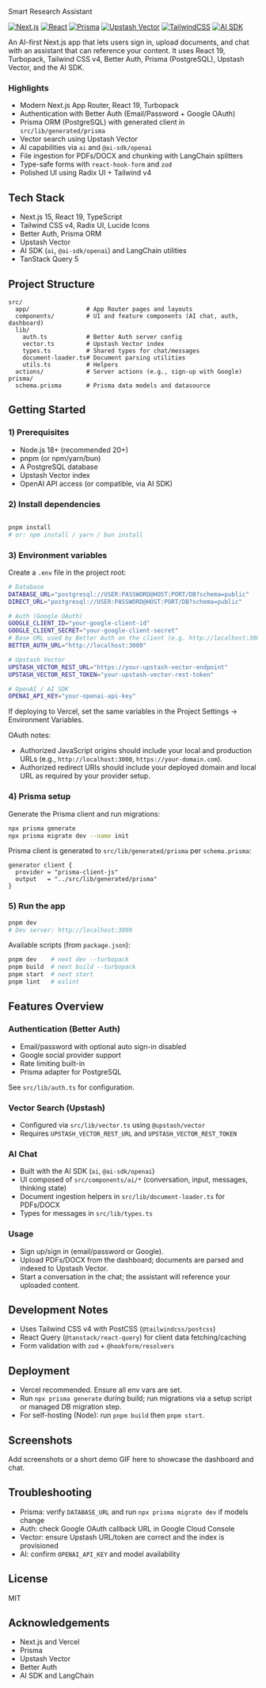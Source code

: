 Smart Research Assistant

[![Next.js](https://img.shields.io/badge/Next.js-15-black)](https://nextjs.org) [![React](https://img.shields.io/badge/React-19-61dafb)](https://react.dev) [![Prisma](https://img.shields.io/badge/Prisma-ORM-2D3748)](https://prisma.io) [![Upstash Vector](https://img.shields.io/badge/Upstash-Vector-00E9A3)](https://upstash.com/vector) [![TailwindCSS](https://img.shields.io/badge/Tailwind-4-38B2AC)](https://tailwindcss.com) [![AI SDK](https://img.shields.io/badge/AI%20SDK-OpenAI-000000)](https://sdk.vercel.ai)

An AI-first Next.js app that lets users sign in, upload documents, and chat with an assistant that can reference your content. It uses React 19, Turbopack, Tailwind CSS v4, Better Auth, Prisma (PostgreSQL), Upstash Vector, and the AI SDK.

### Highlights
- Modern Next.js App Router, React 19, Turbopack
- Authentication with Better Auth (Email/Password + Google OAuth)
- Prisma ORM (PostgreSQL) with generated client in `src/lib/generated/prisma`
- Vector search using Upstash Vector
- AI capabilities via `ai` and `@ai-sdk/openai`
- File ingestion for PDFs/DOCX and chunking with LangChain splitters
- Type-safe forms with `react-hook-form` and `zod`
- Polished UI using Radix UI + Tailwind v4

## Tech Stack
- Next.js 15, React 19, TypeScript
- Tailwind CSS v4, Radix UI, Lucide Icons
- Better Auth, Prisma ORM
- Upstash Vector
- AI SDK (`ai`, `@ai-sdk/openai`) and LangChain utilities
- TanStack Query 5

## Project Structure
```
src/
  app/                # App Router pages and layouts
  components/         # UI and feature components (AI chat, auth, dashboard)
  lib/
    auth.ts           # Better Auth server config
    vector.ts         # Upstash Vector index
    types.ts          # Shared types for chat/messages
    document-loader.ts# Document parsing utilities
    utils.ts          # Helpers
  actions/            # Server actions (e.g., sign-up with Google)
prisma/
  schema.prisma       # Prisma data models and datasource
```

## Getting Started

### 1) Prerequisites
- Node.js 18+ (recommended 20+)
- pnpm (or npm/yarn/bun)
- A PostgreSQL database
- Upstash Vector index
- OpenAI API access (or compatible, via AI SDK)

### 2) Install dependencies
```bash

pnpm install
# or: npm install / yarn / bun install
```

### 3) Environment variables
Create a `.env` file in the project root:
```bash
# Database
DATABASE_URL="postgresql://USER:PASSWORD@HOST:PORT/DB?schema=public"
DIRECT_URL="postgresql://USER:PASSWORD@HOST:PORT/DB?schema=public"

# Auth (Google OAuth)
GOOGLE_CLIENT_ID="your-google-client-id"
GOOGLE_CLIENT_SECRET="your-google-client-secret"
# Base URL used by Better Auth on the client (e.g. http://localhost:3000 in dev)
BETTER_AUTH_URL="http://localhost:3000"

# Upstash Vector
UPSTASH_VECTOR_REST_URL="https://your-upstash-vector-endpoint"
UPSTASH_VECTOR_REST_TOKEN="your-upstash-vector-rest-token"

# OpenAI / AI SDK
OPENAI_API_KEY="your-openai-api-key"
```

If deploying to Vercel, set the same variables in the Project Settings -> Environment Variables.

OAuth notes:
- Authorized JavaScript origins should include your local and production URLs (e.g., `http://localhost:3000`, `https://your-domain.com`).
- Authorized redirect URIs should include your deployed domain and local URL as required by your provider setup.

### 4) Prisma setup
Generate the Prisma client and run migrations:
```bash
npx prisma generate
npx prisma migrate dev --name init
```

Prisma client is generated to `src/lib/generated/prisma` per `schema.prisma`:
```prisma
generator client {
  provider = "prisma-client-js"
  output   = "../src/lib/generated/prisma"
}
```

### 5) Run the app
```bash
pnpm dev
# Dev server: http://localhost:3000
```

Available scripts (from `package.json`):
```bash
pnpm dev    # next dev --turbopack
pnpm build  # next build --turbopack
pnpm start  # next start
pnpm lint   # eslint
```

## Features Overview

### Authentication (Better Auth)
- Email/password with optional auto sign-in disabled
- Google social provider support
- Rate limiting built-in
- Prisma adapter for PostgreSQL

See `src/lib/auth.ts` for configuration.

### Vector Search (Upstash)
- Configured via `src/lib/vector.ts` using `@upstash/vector`
- Requires `UPSTASH_VECTOR_REST_URL` and `UPSTASH_VECTOR_REST_TOKEN`

### AI Chat
- Built with the AI SDK (`ai`, `@ai-sdk/openai`)
- UI composed of `src/components/ai/*` (conversation, input, messages, thinking state)
- Document ingestion helpers in `src/lib/document-loader.ts` for PDFs/DOCX
- Types for messages in `src/lib/types.ts`

### Usage
- Sign up/sign in (email/password or Google).
- Upload PDFs/DOCX from the dashboard; documents are parsed and indexed to Upstash Vector.
- Start a conversation in the chat; the assistant will reference your uploaded content.

## Development Notes
- Uses Tailwind CSS v4 with PostCSS (`@tailwindcss/postcss`)
- React Query (`@tanstack/react-query`) for client data fetching/caching
- Form validation with `zod` + `@hookform/resolvers`

## Deployment
- Vercel recommended. Ensure all env vars are set.
- Run `npx prisma generate` during build; run migrations via a setup script or managed DB migration step.
- For self-hosting (Node): run `pnpm build` then `pnpm start`.

## Screenshots
Add screenshots or a short demo GIF here to showcase the dashboard and chat.

## Troubleshooting
- Prisma: verify `DATABASE_URL` and run `npx prisma migrate dev` if models change
- Auth: check Google OAuth callback URL in Google Cloud Console
- Vector: ensure Upstash URL/token are correct and the index is provisioned
- AI: confirm `OPENAI_API_KEY` and model availability

## License
MIT

## Acknowledgements
- Next.js and Vercel
- Prisma
- Upstash Vector
- Better Auth
- AI SDK and LangChain
 
